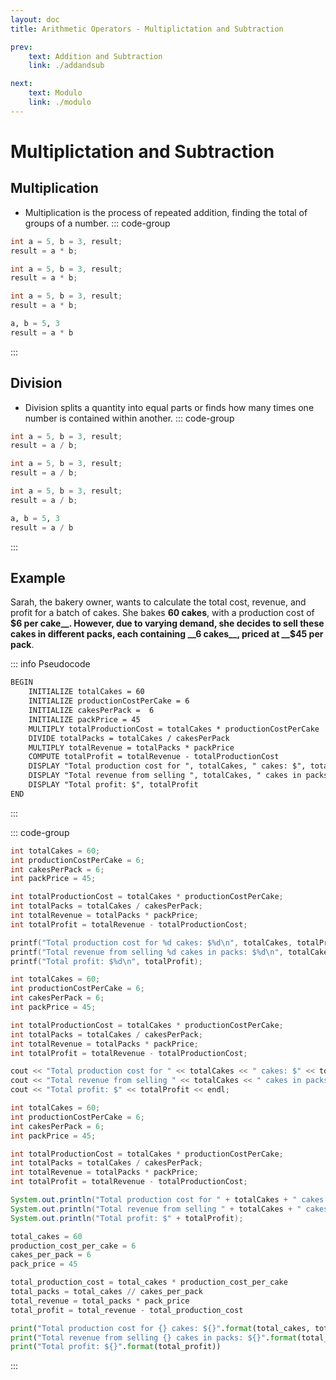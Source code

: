 ```yaml
---
layout: doc
title: Arithmetic Operators - Multiplictation and Subtraction

prev:
    text: Addition and Subtraction
    link: ./addandsub

next:
    text: Modulo
    link: ./modulo
---
```

# Multiplictation and Subtraction
## Multiplication
- Multiplication is the process of repeated addition, finding the total of groups of a number.
::: code-group
```c [C]
int a = 5, b = 3, result;
result = a * b;
```
```c++ [C++]
int a = 5, b = 3, result;
result = a * b;
```
```java [Java]
int a = 5, b = 3, result;
result = a * b;
```
```python [Python]
a, b = 5, 3
result = a * b
```
:::

## Division
- Division splits a quantity into equal parts or finds how many times one number is contained within another.
::: code-group
```c [C]
int a = 5, b = 3, result;
result = a / b;
```
```c++ [C++]
int a = 5, b = 3, result;
result = a / b;
```
```java [Java]
int a = 5, b = 3, result;
result = a / b;
```
```python [Python]
a, b = 5, 3
result = a / b
```
:::

## Example
Sarah, the bakery owner, wants to calculate the total cost, revenue, and profit for a batch of cakes. She bakes __60 cakes__, with a production cost of __$6 per cake__. However, due to varying demand, she decides to sell these cakes in different packs, each containing __6 cakes__, priced at __$45 per pack__.

::: info Pseudocode
```txt 
BEGIN
 	INITIALIZE totalCakes = 60
    INITIALIZE productionCostPerCake = 6
    INITIALIZE cakesPerPack =  6
    INITIALIZE packPrice = 45
    MULTIPLY totalProductionCost = totalCakes * productionCostPerCake
    DIVIDE totalPacks = totalCakes / cakesPerPack
    MULTIPLY totalRevenue = totalPacks * packPrice
    COMPUTE totalProfit = totalRevenue - totalProductionCost
    DISPLAY "Total production cost for ", totalCakes, " cakes: $", totalProductionCost
    DISPLAY "Total revenue from selling ", totalCakes, " cakes in packs: $", totalRevenue
    DISPLAY "Total profit: $", totalProfit
END
```
:::

::: code-group

```c [C]
int totalCakes = 60;
int productionCostPerCake = 6;
int cakesPerPack = 6;
int packPrice = 45;

int totalProductionCost = totalCakes * productionCostPerCake;
int totalPacks = totalCakes / cakesPerPack;
int totalRevenue = totalPacks * packPrice;
int totalProfit = totalRevenue - totalProductionCost;

printf("Total production cost for %d cakes: $%d\n", totalCakes, totalProductionCost);
printf("Total revenue from selling %d cakes in packs: $%d\n", totalCakes, totalRevenue);
printf("Total profit: $%d\n", totalProfit);
```
```c++ [C++]
int totalCakes = 60;
int productionCostPerCake = 6;
int cakesPerPack = 6;
int packPrice = 45;

int totalProductionCost = totalCakes * productionCostPerCake;
int totalPacks = totalCakes / cakesPerPack;
int totalRevenue = totalPacks * packPrice;
int totalProfit = totalRevenue - totalProductionCost;

cout << "Total production cost for " << totalCakes << " cakes: $" << totalProductionCost << endl;
cout << "Total revenue from selling " << totalCakes << " cakes in packs: $" << totalRevenue << endl;
cout << "Total profit: $" << totalProfit << endl;
```
```java [Java]
int totalCakes = 60;
int productionCostPerCake = 6;
int cakesPerPack = 6;
int packPrice = 45;

int totalProductionCost = totalCakes * productionCostPerCake;
int totalPacks = totalCakes / cakesPerPack;
int totalRevenue = totalPacks * packPrice;
int totalProfit = totalRevenue - totalProductionCost;

System.out.println("Total production cost for " + totalCakes + " cakes: $" + totalProductionCost);
System.out.println("Total revenue from selling " + totalCakes + " cakes in packs: $" + totalRevenue);
System.out.println("Total profit: $" + totalProfit);
```
```python [Python]
total_cakes = 60
production_cost_per_cake = 6
cakes_per_pack = 6
pack_price = 45

total_production_cost = total_cakes * production_cost_per_cake
total_packs = total_cakes // cakes_per_pack
total_revenue = total_packs * pack_price
total_profit = total_revenue - total_production_cost

print("Total production cost for {} cakes: ${}".format(total_cakes, total_production_cost))
print("Total revenue from selling {} cakes in packs: ${}".format(total_cakes, total_revenue))
print("Total profit: ${}".format(total_profit))
```
:::